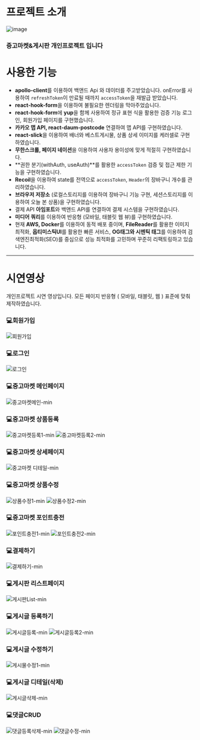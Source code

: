 # 프로젝트 소개

![image](https://user-images.githubusercontent.com/72030487/205590744-61dc7d15-3a19-4586-ae16-26bb3cb5a5e0.png)

### 중고마켓&게시판 개인프로젝트 입니다

# 사용한 기능

- **apollo-client**를 이용하여 백앤드 Api 와 데이터를 주고받았습니다. onError를 사용하여 `refreshToken`이 만료될 때까지 `accessToken`을 재발급 받았습니다.
- **react-hook-form**을 이용하여 불필요한 렌더링을 막아주었습니다.
- **react-hook-form**에 **yup**을 함께 사용하여 정규 표현 식을 활용한 검증 기능 로그인, 회원가입 페이지를 구현했습니다.
- **카카오 맵 API, react-daum-postcode** 연결하여 맵 API를 구현하였습니다.
- **react-slick**을 이용하여 배너와 베스트게시물, 상품 상세 이미지를 케러셀로 구현하였습니다.
- **무한스크롤, 페이지 네이션**을 이용하여 사용자 용이성에 맞게 적절히 구현하였습니다.
- **권한 분기(withAuth, useAuth)**를 활용한 `accessToken` 검증 및 접근 제한 기능을 구현하였습니다.
- **Recoil**을 이용하여 state를 전역으로 `accessToken`, `Header`의 장바구니 개수를 관리하였습니다.
- **브라우저 저장소** (로컬스토리지를 이용하여 장바구니 기능 구현, 세션스토리지를 이용하여 오늘 본 상품)을 구현하였습니다.
- 결제 API **아임포트**와 백앤드 API를 연결하여 결제 시스템을 구현하였습니다.
- **미디어 쿼리**를 이용하여 반응형 (모바일, 태블릿 웹 뷰)를 구현하였습니다.
- 현재 **AWS, Docker**를 이용하여 동적 배포 중이며,
  **FileReader**를 활용한 이미지 최적화, **옵티미스틱UI**를 활용한 빠른 서비스,
  **OG태그와 시멘틱 태그**를 이용하여 검색엔진최적화(SEO)를 중심으로 성능 최적화를 고민하며 꾸준히 리팩토링하고 있습니다.

---

# 시연영상

개인프로젝트 시연 영상입니다.
모든 페이지 반응형 ( 모바일, 태블릿, 웹 ) 표준에 맞춰 제작하였습니다.

### 💻회원가입

![회원가입](https://s3.us-west-2.amazonaws.com/secure.notion-static.com/e1418b90-4352-4196-a222-ea9cef36e1cc/%E1%84%92%E1%85%AC%E1%84%8B%E1%85%AF%E1%86%AB%E1%84%80%E1%85%A1%E1%84%8B%E1%85%B5%E1%86%B8-min.gif?X-Amz-Algorithm=AWS4-HMAC-SHA256&X-Amz-Content-Sha256=UNSIGNED-PAYLOAD&X-Amz-Credential=AKIAT73L2G45EIPT3X45%2F20221205%2Fus-west-2%2Fs3%2Faws4_request&X-Amz-Date=20221205T081718Z&X-Amz-Expires=86400&X-Amz-Signature=ee9bf9293d348cabda1677398c3a5ddd8a583005d36d411c17fe1fdaa95300d3&X-Amz-SignedHeaders=host&x-id=GetObject)

### 💻로그인

![로그인](https://s3.us-west-2.amazonaws.com/secure.notion-static.com/bc346de6-96ee-41b5-9732-085fe08f2ae2/%E1%84%85%E1%85%A9%E1%84%80%E1%85%B3%E1%84%8B%E1%85%B5%E1%86%AB-min.gif?X-Amz-Algorithm=AWS4-HMAC-SHA256&X-Amz-Content-Sha256=UNSIGNED-PAYLOAD&X-Amz-Credential=AKIAT73L2G45EIPT3X45%2F20221205%2Fus-west-2%2Fs3%2Faws4_request&X-Amz-Date=20221205T084012Z&X-Amz-Expires=86400&X-Amz-Signature=c242b0f96a2257652d3581ec84651b29c6d94336b2c2643835a33b65a19b00fa&X-Amz-SignedHeaders=host&x-id=GetObject)

### 💻중고마켓 메인페이지

![중고마켓메인-min](https://user-images.githubusercontent.com/72030487/205592665-ae0532d4-5e75-46a7-94e0-61c54376f202.gif)

### 💻중고마켓 상품등록

![중고마켓등록1-min](https://user-images.githubusercontent.com/72030487/205592822-ad00394a-883f-4de9-aa94-b79382e590c3.gif)
![중고마켓등록2-min](https://user-images.githubusercontent.com/72030487/205592894-6eca1cc3-8a3e-4f1f-a609-bdd7126de9cf.gif)

### 💻중고마켓 상세페이지

![중고마켓 디테일-min](https://user-images.githubusercontent.com/72030487/205593022-55a695ae-3cd4-4ea1-9d8a-a79b5ccc2527.gif)

### 💻중고마켓 상품수정

![상품수정1-min](https://user-images.githubusercontent.com/72030487/205593166-c6da7c45-a369-45f1-999d-4b79f2db6e02.gif)
![상품수정2-min](https://user-images.githubusercontent.com/72030487/205593173-eb5cfa49-7254-4085-85f9-3deb3104c3fe.gif)

### 💻중고마켓 포인트충전

![포인트충전1-min](https://user-images.githubusercontent.com/72030487/205593300-935d3da0-b25d-42dd-a197-ffd4c9bcc2f1.gif)
![포인트충전2-min](https://user-images.githubusercontent.com/72030487/205593307-0e94b297-7891-45a4-a4e8-463205399207.gif)

### 💻결제하기

![결제하기-min](https://user-images.githubusercontent.com/72030487/205593445-646cb146-89a0-49cb-8785-2390740e1eaf.gif)

### 💻게시판 리스트페이지

![게시판List-min](https://user-images.githubusercontent.com/72030487/205593545-532bfab8-12ba-4455-851e-ba48f3bdd4e3.gif)

### 💻게시글 등록하기

![게시글등록-min](https://user-images.githubusercontent.com/72030487/205593695-f7c7cf6b-bf53-4d8c-a669-8fd4bfc79d33.gif)
![게시글등록2-min](https://user-images.githubusercontent.com/72030487/205593702-70e70597-c98c-4e41-9982-37edc73a06f2.gif)

### 💻게시글 수정하기

![게시물수정1-min](https://user-images.githubusercontent.com/72030487/205593828-4f549d04-a66a-40b1-9977-6259c47aa7c0.gif)

### 💻게시글 디테일(삭제)

![게시글삭제-min](https://user-images.githubusercontent.com/72030487/205593955-16d1a14c-be6d-4807-a5b8-025b6ada4904.gif)

### 💻댓글CRUD

![댓글등록삭제-min](https://user-images.githubusercontent.com/72030487/205594202-4ec755e2-31f0-4fbe-a5e7-2b1367235a5c.gif)
![댓글수정-min](https://user-images.githubusercontent.com/72030487/205594232-7eaf8813-3552-4653-ab37-bf0d48d4b397.gif)
